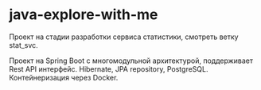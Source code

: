 # java-explore-with-me
Проект на стадии разработки сервиса статистики, смотреть ветку stat_svc. 

Проект на Spring Boot с многомодульной архитектурой, поддерживает Rest API интерфейс. 
Hibernate, JPA repository, PostgreSQL.
Контейнеризация через Docker.

